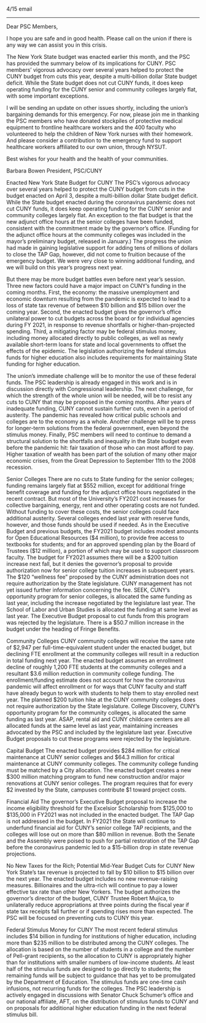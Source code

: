 4/15 email

----

Dear PSC Members,
 
I hope you are safe and in good health. Please call on the union if there is any way we can assist you in this crisis. 
 
The New York State budget was enacted earlier this month, and the PSC has provided the summary below of its implications for CUNY. PSC members’ vigorous advocacy over several years helped to protect the CUNY budget from cuts this year, despite a multi-billion dollar State budget deficit. While the State budget does not cut CUNY funds, it does keep operating funding for the CUNY senior and community colleges largely flat, with some important exceptions. 
 
I will be sending an update on other issues shortly, including the union’s bargaining demands for this emergency. For now, please join me in thanking the PSC members who have donated stockpiles of protective medical equipment to frontline healthcare workers and the 400 faculty who volunteered to help the children of New York nurses with their homework. And please consider a contribution to the emergency fund to support healthcare workers affiliated to our own union, through NYSUT.
 
Best wishes for your health and the health of your communities.
 
Barbara Bowen
President, PSC/CUNY

Enacted New York State Budget for CUNY
The PSC’s vigorous advocacy over several years helped to protect the CUNY budget from cuts in the budget enacted on April 3, despite a multi-billion dollar State budget deficit. While the State budget enacted during the coronavirus pandemic does not cut CUNY funds, it does keep operating funding for the CUNY senior and community colleges largely flat. An exception to the flat budget is that the new adjunct office hours at the senior colleges have been funded, consistent with the commitment made by the governor’s office.  (Funding for the adjunct office hours at the community colleges was included in the mayor’s preliminary budget, released in January.) The progress the union had made in gaining legislative support for adding tens of millions of dollars to close the TAP Gap, however, did not come to fruition because of the emergency budget. We were very close to winning additional funding, and we will build on this year’s progress next year. 

But there may be more budget battles even before next year’s session. Three new factors could have a major impact on CUNY’s funding in the coming months. First, the economy: the massive unemployment and economic downturn resulting from the pandemic is expected to lead to a loss of state tax revenue of between \$10 billion and \$15 billion over the coming year. Second, the enacted budget gives the governor’s office unilateral power to cut budgets across the board or for individual agencies during FY 2021, in response to revenue shortfalls or higher-than-projected spending. Third, a mitigating factor may be federal stimulus money, including money allocated directly to public colleges, as well as newly available short-term loans for state and local governments to offset the effects of the epidemic. The legislation authorizing the federal stimulus funds for higher education also includes requirements for maintaining State funding for higher education. 

The union’s immediate challenge will be to monitor the use of these federal funds. The PSC leadership is already engaged in this work and is in discussion directly with Congressional leadership. The next challenge, for which the strength of the whole union will be needed, will be to resist any cuts to CUNY that may be proposed in the coming months. After years of inadequate funding, CUNY cannot sustain further cuts, even in a period of austerity. The pandemic has revealed how critical public schools and colleges are to the economy as a whole.  Another challenge will be to press for longer-term solutions from the federal government, even beyond the stimulus money. Finally, PSC members will need to continue to demand a structural solution to the shortfalls and inequality in the State budget even before the pandemic hit: fair taxation of those who can most afford to pay. Higher taxation of wealth has been part of the solution of many other major economic crises, from the Great Depression to September 11th to the 2008 recession.

Senior Colleges
There are no cuts to State funding for the senior colleges; funding remains largely flat at \$552 million, except for additional fringe benefit coverage and funding for the adjunct office hours negotiated in the recent contract. But most of the University’s FY2021 cost increases for collective bargaining, energy, rent and other operating costs are not funded.
Without funding to cover these costs, the senior colleges could face additional austerity. Several colleges ended last year with reserve funds, however, and those funds should be used if needed.
As in the Executive Budget and previous budgets, the FY2021 budget includes modest amounts for Open Educational Resources (\$4 million), to provide free access to textbooks for students; and for an approved spending plan by the Board of Trustees (\$12 million), a portion of which may be used to support classroom faculty.
The budget for FY2021 assumes there will be a \$200 tuition increase next fall, but it denies the governor’s proposal to provide authorization now for senior college tuition increases in subsequent years.
The \$120 “wellness fee” proposed by the CUNY administration does not require authorization by the State legislature. CUNY management has not yet issued further information concerning the fee.
SEEK, CUNY’s opportunity program for senior colleges, is allocated the same funding as last year, including the increase negotiated by the legislature last year.
The School of Labor and Urban Studies is allocated the funding at same level as last year. The Executive Budget proposal to cut funds from this program was rejected by the legislature.
There is a \$50.7 million increase in the budget under the heading of Fringe Benefits.

Community Colleges
CUNY community colleges will receive the same rate of \$2,947 per full-time-equivalent student under the enacted budget, but declining FTE enrollment at the community colleges will result in a reduction in total funding next year.
The enacted budget assumes an enrollment decline of roughly 1,200 FTE students at the community colleges and a resultant \$3.6 million reduction in community college funding.
The enrollment/funding estimate does not account for how the coronavirus pandemic will affect enrollment or for ways that CUNY faculty and staff have already begun to work with students to help them to stay enrolled next year.
The planned \$200 tuition hike at the CUNY community colleges does not require authorization by the State legislature.
College Discovery, CUNY’s opportunity program for the community colleges, is allocated the same funding as last year.
ASAP, rental aid and CUNY childcare centers are all allocated funds at the same level as last year, maintaining increases advocated by the PSC and included by the legislature last year. Executive Budget proposals to cut these programs were rejected by the legislature.

Capital Budget
The enacted budget provides \$284 million for critical maintenance at CUNY senior colleges and \$64.3 million for critical maintenance at CUNY community colleges. The community college funding must be matched by a City allocation.
The enacted budget creates a new \$300 million matching program to fund new construction and/or major renovations at CUNY senior colleges. The program requires that for every \$2 invested by the State, campuses contribute \$1 toward project costs. 

Financial Aid
The governor’s Executive Budget proposal to increase the income eligibility threshold for the Excelsior Scholarship from \$125,000 to \$135,000 in FY2021 was not included in the enacted budget.
The TAP Gap is not addressed in the budget.
In FY2021 the State will continue to underfund financial aid for CUNY’s senior college TAP recipients, and the colleges will lose out on more than \$80 million in revenue. 
Both the Senate and the Assembly were poised to push for partial restoration of the TAP Gap before the coronavirus pandemic led to a \$15-billion drop in state revenue projections.

No New Taxes for the Rich; Potential Mid-Year Budget Cuts for CUNY
New York State’s tax revenue is projected to fall by \$10 billion to \$15 billion over the next year.
The enacted budget includes no new revenue-raising measures. Billionaires and the ultra-rich will continue to pay a lower effective tax rate than other New Yorkers. 
The budget authorizes the governor’s director of the budget, CUNY Trustee Robert Mujica, to unilaterally reduce appropriations at three points during the fiscal year if state tax receipts fall further or if spending rises more than expected. 
The PSC will be focused on preventing cuts to CUNY this year.

Federal Stimulus Money for CUNY
The most recent federal stimulus includes \$14 billion in funding for institutions of higher education, including more than \$235 million to be distributed among the CUNY colleges.
The allocation is based on the number of students in a college and the number of Pell-grant recipients, so the allocation to CUNY is appropriately higher than for institutions with smaller numbers of low-income students. 
At least half of the stimulus funds are designed to go directly to students; the remaining funds will be subject to guidance that has yet to be promulgated by the Department of Education.
The stimulus funds are one-time cash infusions, not recurring funds for the colleges.
The PSC leadership is actively engaged in discussions with Senator Chuck Schumer’s office and our national affiliate, AFT, on the distribution of stimulus funds to CUNY and on proposals for additional higher education funding in the next federal stimulus bill.
